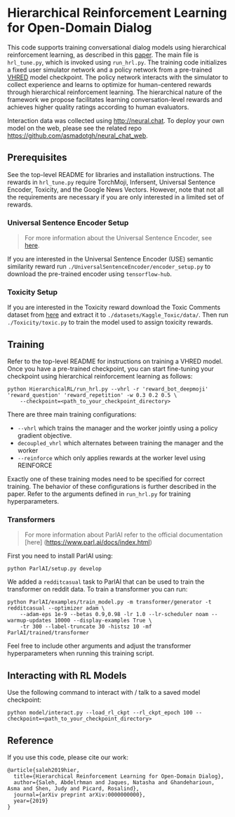 # Hierarchical Reinforcement Learning for Open-Domain Dialog

This code supports training conversational dialog models using hierarchical reinforcement learning, as described in this [paper](https://arxiv.org/abs/0000000000). The main file is ```hrl_tune.py```, which is invoked using ```run_hrl.py```. The training code initializes a fixed user simulator network and a policy network from a pre-trained [VHRED](https://arxiv.org/abs/1605.06069) model checkpoint. The policy network interacts with the simulator to collect experience and learns to optimize for human-centered rewards through hierarchical reinforcement learning. The hierarchical nature of the framework we propose facilitates learning conversation-level rewards and achieves higher quality ratings according to human evaluators.   

Interaction data was collected using http://neural.chat. To deploy your own model on the web, please see the related repo https://github.com/asmadotgh/neural_chat_web.


## Prerequisites
See the top-level README for libraries and installation instructions. The rewards in ```hrl_tune.py``` require TorchMoji, Infersent, Universal Sentence Encoder, Toxicity, and the Google News Vectors. However, note that not all the requirements are necessary if you are only interested in a limited set of rewards.

### Universal Sentence Encoder Setup
> For more information about the Universal Sentence Encoder, see [here](https://tfhub.dev/google/universal-sentence-encoder-large/3).

If you are interested in the Universal Sentence Encoder (USE) semantic similarity reward run ```./UniversalSentenceEncoder/encoder_setup.py``` to download the pre-trained encoder using ```tensorflow-hub```.

### Toxicity Setup
If you are interested in the Toxicity reward download the Toxic Comments dataset from [here](https://www.kaggle.com/c/jigsaw-toxic-comment-classification-challenge/data) and extract it to ```./datasets/Kaggle_Toxic/data/```. Then run ```./Toxicity/toxic.py``` to train the model used to assign toxicity rewards.


## Training
Refer to the top-level README for instructions on training a VHRED model. Once you have a pre-trained checkpoint, you can start fine-tuning your checkpoint using hierarchical reinforcement learning as follows:

```
python HierarchicalRL/run_hrl.py --vhrl -r 'reward_bot_deepmoji' 'reward_question' 'reward_repetition' -w 0.3 0.2 0.5 \
    --checkpoint=<path_to_your_checkpoint_directory>
```

There are three main training configurations:
  *  ```--vhrl``` which trains the manager and the worker jointly using a policy gradient objective.
  *  ```decoupled_vhrl``` which alternates between training the manager and the worker
  *  ```--reinforce``` which only applies rewards at the worker level using REINFORCE

Exactly one of these training modes need to be specified for correct training. The behavior of these configurations is further described in the paper. Refer to the arguments defined in ```run_hrl.py``` for training hyperparameters.  

### Transformers
> For more information about ParlAI refer to the official documentation [here] (https://www.parl.ai/docs/index.html)

First you need to install ParlAI using:
```
python ParlAI/setup.py develop
```

We added a ```redditcasual``` task to ParlAI that can be used to train the transformer on reddit data. To train a transformer you can run:
```
python ParlAI/examples/train_model.py -m transformer/generator -t redditcasual --optimizer adam \
    --adam-eps 1e-9 --betas 0.9,0.98 -lr 1.0 --lr-scheduler noam --warmup-updates 10000 --display-examples True \
    -tr 300 --label-truncate 30 -histsz 10 -mf ParlAI/trained/transformer
```
Feel free to include other arguments and adjust the transformer hyperparameters when running this training script.

## Interacting with RL Models

Use the following command to interact with / talk to a saved model checkpoint:
```
python model/interact.py --load_rl_ckpt --rl_ckpt_epoch 100 --checkpoint=<path_to_your_checkpoint_directory>
```

## Reference
If you use this code, please cite our work:
```
@article{saleh2019hier,
  title={Hierarchical Reinforcement Learning for Open-Domain Dialog},
  author={Saleh, Abdelrhman and Jaques, Natasha and Ghandeharioun, Asma and Shen, Judy and Picard, Rosalind},
  journal={arXiv preprint arXiv:0000000000},
  year={2019}
}
```
